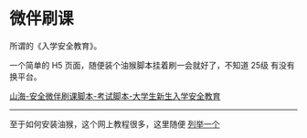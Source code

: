 # 微伴刷课

所谓的《入学安全教育》。

一个简单的 H5 页面，随便装个油猴脚本挂着刷一会就好了，不知道 25级 有没有换平台。

[山海-安全微伴刷课脚本-考试脚本-大学生新生入学安全教育](https://greasyfork.org/zh-CN/scripts/475586)

***

至于如何安装油猴，这个网上教程很多，这里随便 [列举一个](https://zhuanlan.zhihu.com/p/128453110)